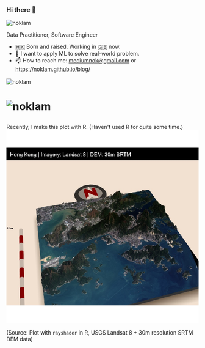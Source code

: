 ### Hi there  👋
<p align="left"> <img src="https://komarev.com/ghpvc/?username=noklam" alt="noklam" /> </p> 

Data Practitioner, Software Engineer
- 🇭🇰 Born and raised. Working in 🇬🇧 now.
- 🔭 I want to apply ML to solve real-world problem.  
- 📫 How to reach me: mediumnok@gmail.com or https://noklam.github.io/blog/

<p align="left"><img align="center" src="https://github-readme-stats.vercel.app/api?username=noklam&show_icons=true" alt="noklam" /></p>


# <p align="left"> <img src="https://github.com/noklam/github_metrics/blob/main/github-metrics.svg" alt="noklam" /> </p> 


Recently, I make this plot with R. (Haven't used R for quite some time.)
![image](images/rayshader_hk.png)

(Source: Plot with `rayshader` in R, USGS Landsat 8 + 30m resolution SRTM DEM data)
